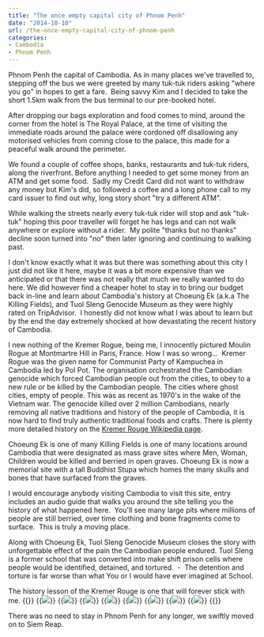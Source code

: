 ```yaml
---
title: "The once empty capital city of Phnom Penh"
date: "2014-10-10"
url: /the-once-empty-capital-city-of-phnom-penh
categories:
- Cambodia
- Phnom Penh
---
```


Phnom Penh the capital of Cambodia. As in many places we've travelled to, stepping off the bus we were greeted by many tuk-tuk riders asking "where you go" in hopes to get a fare.  Being savvy Kim and I decided to take the short 1.5km walk from the bus terminal to our pre-booked hotel.

After dropping our bags exploration and food comes to mind, around the corner from the hotel is The Royal Palace, at the time of visiting the immediate roads around the palace were cordoned off disallowing any motorised vehicles from coming close to the palace, this made for a peaceful walk around the perimeter.

We found a couple of coffee shops, banks, restaurants and tuk-tuk riders, along the riverfront. Before anything I needed to get some money from an ATM and get some food.  Sadly my Credit Card did not want to withdraw any money but Kim's did, so followed a coffee and a long phone call to my card issuer to find out why, long story short "try a different ATM".

While walking the streets nearly every tuk-tuk rider will stop and ask "tuk-tuk" hoping this poor traveller will forget he has legs and can not walk anywhere or explore without a rider.  My polite "thanks but no thanks" decline soon turned into "no" then later ignoring and continuing to walking past.

I don't know exactly what it was but there was something about this city I just did not like it here, maybe it was a bit more expensive than we anticipated or that there was not really that much we really wanted to do here. We did however find a cheaper hotel to stay in to bring our budget back in-line and learn about Cambodia's history at Choeung Ek (a.k.a The Killing Fields), and Tuol Sleng Genocide Museum as they were highly rated on TripAdvisor.  I honestly did not know what I was about to learn but by the end the day extremely shocked at how devastating the recent history of Cambodia.

I new nothing of the Kremer Rogue, being me, I innocently pictured Moulin Rogue at Montmartre Hill in Paris, France. How I was so wrong...  Kremer Rogue was the given name for Communist Party of Kampuchea in Cambodia led by Pol Pot. The organisation orchestrated the Cambodian genocide which forced Cambodian people out from the cities, to obey to a new rule or be killed by the Cambodian people. The cities where ghost cities, empty of people. This was as recent as 1970's in the wake of the Vietnam war. The genocide killed over 2 million Cambodians, nearly removing all native traditions and history of the people of Cambodia, it is now hard to find truly authentic traditional foods and crafts. There is plenty more detailed history on the [Kremer Rouge Wikipedia page](http://en.wikipedia.org/wiki/Khmer_Rouge).

Choeung Ek is one of many Killing Fields is one of many locations around Cambodia that were designated as mass grave sites where Men, Woman, Children would be killed and berried in open graves. Choeung Ek is now a memorial site with a tall Buddhist Stupa which homes the many skulls and bones that have surfaced from the graves.

I would encourage anybody visiting Cambodia to visit this site, entry includes an audio guide that walks you around the site telling you the history of what happened here.  You'll see many large pits where millions of people are still berried, over time clothing and bone fragments come to surface.  This is truly a moving place.

Along with Choeung Ek, Tuol Sleng Genocide Museum closes the story with unforgettable effect of the pain the Cambodian people endured. Tuol Sleng is a former school that was converted into make shift prison cells where people would be identified, detained, and tortured.  -  The detention and torture is far worse than what You or I would have ever imagined at School.

The history lesson of the Kremer Rouge is one that will forever stick with me.
{{<gallery>}}
  {{<img src="images/DSC01618.jpg">}}
  {{<img src="images/PANO_20141010_140835.jpg" oriantation="square">}}
  {{<img src="images/IMG_5404.jpg">}}
  {{<img src="images/IMG_5413.jpg">}}
  {{<img src="images/IMG_5410.jpg" oriantation="portrait">}}
  {{<img src="images/DSC01621.jpg" oriantation="portrait">}}
  {{<img src="images/IMG_5412.jpg">}}
  {{<img src="images/IMG_5409.jpg">}}
{{</gallery>}}

There was no need to stay in Phnom Penh for any longer, we swiftly moved on to Siem Reap.
